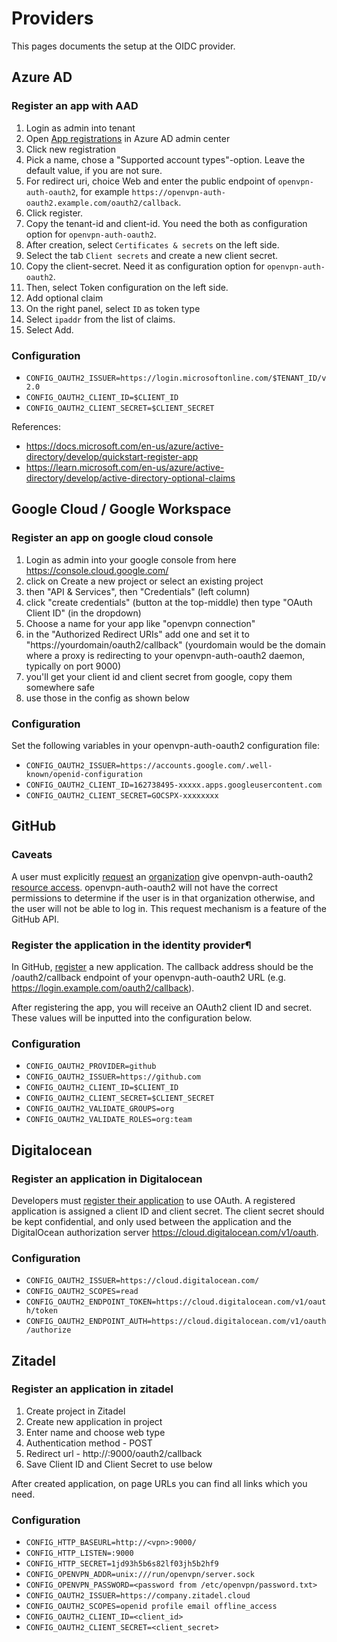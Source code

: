 # Providers

This pages documents the setup at the OIDC provider.

## Azure AD
### Register an app with AAD

1. Login as admin into tenant
2. Open [App registrations](https://aad.portal.azure.com/#blade/Microsoft_AAD_IAM/ActiveDirectoryMenuBlade/RegisteredApps) in Azure AD admin center
3. Click new registration
4. Pick a name, chose a "Supported account types"-option. Leave the default value, if you are not sure.
5. For redirect uri, choice Web and enter the public endpoint of `openvpn-auth-oauth2`, for example `https://openvpn-auth-oauth2.example.com/oauth2/callback`.
6. Click register.
7. Copy the tenant-id and client-id. You need the both as configuration option for `openvpn-auth-oauth2`.
8. After creation, select `Certificates & secrets` on the left side.
9. Select the tab `Client secrets` and create a new client secret.
10. Copy the client-secret. Need it as configuration option for `openvpn-auth-oauth2`.
11. Then, select Token configuration on the left side.
12. Add optional claim
13. On the right panel, select `ID` as token type
14. Select `ipaddr` from the list of claims.
15. Select Add.

### Configuration

- `CONFIG_OAUTH2_ISSUER=https://login.microsoftonline.com/$TENANT_ID/v2.0`
- `CONFIG_OAUTH2_CLIENT_ID=$CLIENT_ID`
- `CONFIG_OAUTH2_CLIENT_SECRET=$CLIENT_SECRET`

References:
- https://docs.microsoft.com/en-us/azure/active-directory/develop/quickstart-register-app
- https://learn.microsoft.com/en-us/azure/active-directory/develop/active-directory-optional-claims

## Google Cloud / Google Workspace

### Register an app on google cloud console

1. Login as admin into your google console from here https://console.cloud.google.com/
2. click on Create a new project or select an existing project
3. then "API & Services", then "Credentials" (left column)
4. click "create credentials" (button at the top-middle) then type "OAuth Client ID" (in the dropdown)
5. Choose a name for your app like "openvpn connection"
6. in the "Authorized Redirect URIs" add one and set it to "https://yourdomain/oauth2/callback" (yourdomain would be the domain where a proxy is redirecting to your openvpn-auth-oauth2 daemon, typically on port 9000) 
7. you'll get your client id and client secret from google, copy them somewhere safe
8. use those in the config as shown below

### Configuration

Set the following variables in your openvpn-auth-oauth2 configuration file: 

- `CONFIG_OAUTH2_ISSUER=https://accounts.google.com/.well-known/openid-configuration`
- `CONFIG_OAUTH2_CLIENT_ID=162738495-xxxxx.apps.googleusercontent.com`
- `CONFIG_OAUTH2_CLIENT_SECRET=GOCSPX-xxxxxxxx`

## GitHub
### Caveats
A user must explicitly [request](https://help.github.com/articles/requesting-organization-approval-for-oauth-apps/) an
[organization](https://developer.github.com/v3/orgs/) give openvpn-auth-oauth2
[resource access](https://help.github.com/articles/approving-oauth-apps-for-your-organization/).
openvpn-auth-oauth2 will not have the correct permissions to determine if the user is in that organization otherwise, and the user will
not be able to log in. This request mechanism is a feature of the GitHub API.

### Register the application in the identity provider¶

In GitHub, [register](https://github.com/settings/developers) a new application. The callback address should be the /oauth2/callback endpoint of your
openvpn-auth-oauth2 URL (e.g. https://login.example.com/oauth2/callback).

After registering the app, you will receive an OAuth2 client ID and secret. These values will be inputted into the configuration below.

### Configuration

- `CONFIG_OAUTH2_PROVIDER=github`
- `CONFIG_OAUTH2_ISSUER=https://github.com`
- `CONFIG_OAUTH2_CLIENT_ID=$CLIENT_ID`
- `CONFIG_OAUTH2_CLIENT_SECRET=$CLIENT_SECRET`
- `CONFIG_OAUTH2_VALIDATE_GROUPS=org`
- `CONFIG_OAUTH2_VALIDATE_ROLES=org:team`


## Digitalocean
### Register an application in Digitalocean

Developers must [register their application](https://cloud.digitalocean.com/account/api/applications/new) to use OAuth.
A registered application is assigned a client ID and client secret.
The client secret should be kept confidential,
and only used between the application and the DigitalOcean authorization server https://cloud.digitalocean.com/v1/oauth.

### Configuration

- `CONFIG_OAUTH2_ISSUER=https://cloud.digitalocean.com/`
- `CONFIG_OAUTH2_SCOPES=read`
- `CONFIG_OAUTH2_ENDPOINT_TOKEN=https://cloud.digitalocean.com/v1/oauth/token`
- `CONFIG_OAUTH2_ENDPOINT_AUTH=https://cloud.digitalocean.com/v1/oauth/authorize`

## Zitadel
### Register an application in zitadel
1. Create project in Zitadel
2. Create new application in project
3. Enter name and choose web type
4. Authentication method - POST
5. Redirect url - http://<vpn>:9000/oauth2/callback
6. Save Client ID and Client Secret to use below

After created application, on page URLs you can find all links which you need.

### Configuration

- `CONFIG_HTTP_BASEURL=http://<vpn>:9000/`
- `CONFIG_HTTP_LISTEN=:9000`
- `CONFIG_HTTP_SECRET=1jd93h5b6s82lf03jh5b2hf9`
- `CONFIG_OPENVPN_ADDR=unix:///run/openvpn/server.sock`
- `CONFIG_OPENVPN_PASSWORD=<password from /etc/openvpn/password.txt>`
- `CONFIG_OAUTH2_ISSUER=https://company.zitadel.cloud`
- `CONFIG_OAUTH2_SCOPES=openid profile email offline_access`
- `CONFIG_OAUTH2_CLIENT_ID=<client_id>`
- `CONFIG_OAUTH2_CLIENT_SECRET=<client_secret>`
